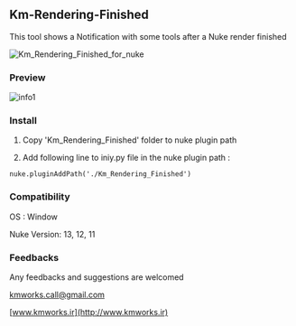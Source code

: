 ## Km-Rendering-Finished
This tool shows a Notification with some tools after a Nuke render finished

![Km_Rendering_Finished_for_nuke](https://user-images.githubusercontent.com/93508495/143129421-1126a359-bbc5-4991-8437-ea966ef51458.jpg)


### Preview

![info1](https://user-images.githubusercontent.com/93508495/143129797-2d56af90-e26f-4555-a86b-0bdc18236568.gif)

### Install
1. Copy 'Km_Rendering_Finished' folder to nuke plugin path

2. Add following line to iniy.py file in the nuke plugin path :

`nuke.pluginAddPath('./Km_Rendering_Finished')`

### Compatibility
OS : Window

Nuke Version: 13, 12, 11


### Feedbacks
Any feedbacks and suggestions are welcomed

kmworks.call@gmail.com

[www.kmworks.ir](http://www.kmworks.ir)